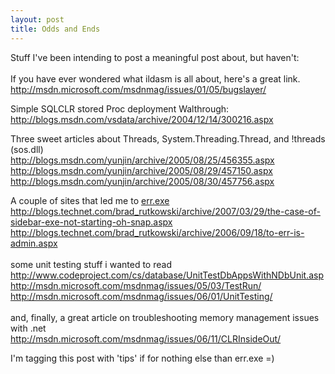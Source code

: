 ```yaml
---
layout: post
title: Odds and Ends
---
```


<p>Stuff I've been intending to post a meaningful post about, but haven't:<br />
<br />
If you have ever wondered what ildasm is all about, here's a great link.<br />
<a href="http://msdn.microsoft.com/msdnmag/issues/01/05/bugslayer/">http://msdn.microsoft.com/msdnmag/issues/01/05/bugslayer/</a><o:p /></p>
<p>Simple SQLCLR stored Proc deployment Walthrough:<br />
<a href="http://blogs.msdn.com/vsdata/archive/2004/12/14/300216.aspx">http://blogs.msdn.com/vsdata/archive/2004/12/14/300216.aspx</a><o:p /></p>
<p>Three sweet articles about Threads, System.Threading.Thread, and !threads (sos.dll)<br />
<a href="http://blogs.msdn.com/yunjin/archive/2005/08/25/456355.aspx">http://blogs.msdn.com/yunjin/archive/2005/08/25/456355.aspx</a><br />
<a href="http://blogs.msdn.com/yunjin/archive/2005/08/29/457150.aspx">http://blogs.msdn.com/yunjin/archive/2005/08/29/457150.aspx</a><br />
<a href="http://blogs.msdn.com/yunjin/archive/2005/08/30/457756.aspx">http://blogs.msdn.com/yunjin/archive/2005/08/30/457756.aspx</a><o:p /></p>
<p>A couple of sites that led me to <a mce_href="http://www.microsoft.com/downloads/details.aspx?familyid=be596899-7bb8-4208-b7fc-09e02a13696c&amp;displaylang=en" href="http://www.microsoft.com/downloads/details.aspx?familyid=be596899-7bb8-4208-b7fc-09e02a13696c&amp;displaylang=en">err.exe</a><br />
<a href="http://blogs.technet.com/brad_rutkowski/archive/2007/03/29/the-case-of-sidebar-exe-not-starting-oh-snap.aspx">http://blogs.technet.com/brad_rutkowski/archive/2007/03/29/the-case-of-sidebar-exe-not-starting-oh-snap.aspx</a><br />
<a href="http://blogs.technet.com/brad_rutkowski/archive/2006/09/18/to-err-is-admin.aspx">http://blogs.technet.com/brad_rutkowski/archive/2006/09/18/to-err-is-admin.aspx</a><br />
<br />
some unit testing stuff i wanted to read<br />
<a href="http://www.codeproject.com/cs/database/UnitTestDbAppsWithNDbUnit.asp">http://www.codeproject.com/cs/database/UnitTestDbAppsWithNDbUnit.asp</a><br />
<a href="http://msdn.microsoft.com/msdnmag/issues/05/03/TestRun/">http://msdn.microsoft.com/msdnmag/issues/05/03/TestRun/</a><br />
<a href="http://msdn.microsoft.com/msdnmag/issues/06/01/UnitTesting/">http://msdn.microsoft.com/msdnmag/issues/06/01/UnitTesting/</a><br />
<br />
and, finally, a great article on troubleshooting memory management issues with .net<br />
<a href="http://msdn.microsoft.com/msdnmag/issues/06/11/CLRInsideOut/">http://msdn.microsoft.com/msdnmag/issues/06/11/CLRInsideOut/</a></p>
<p> </p>
<p>I'm tagging this post with 'tips' if for nothing else than err.exe =) </p>


